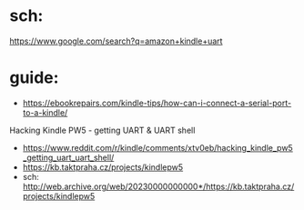 # sch:
https://www.google.com/search?q=amazon+kindle+uart

# guide:
- https://ebookrepairs.com/kindle-tips/how-can-i-connect-a-serial-port-to-a-kindle/

Hacking Kindle PW5 - getting UART & UART shell
- https://www.reddit.com/r/kindle/comments/xtv0eb/hacking_kindle_pw5_getting_uart_uart_shell/
- https://kb.taktpraha.cz/projects/kindlepw5
- sch: http://web.archive.org/web/20230000000000*/https://kb.taktpraha.cz/projects/kindlepw5
